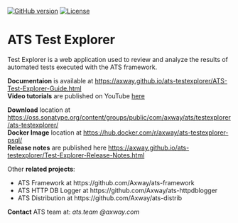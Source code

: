 [![GitHub version](https://badge.fury.io/gh/Axway%2Fats-testexplorer.svg)](https://badge.fury.io/gh/Axway%2Fats-testexplorer)
[![License](https://img.shields.io/badge/License-Apache%202.0-blue.svg)](https://opensource.org/licenses/Apache-2.0)
# ATS Test Explorer
Test Explorer is a web application used to review and analyze the results of automated tests executed with the ATS framework.

**Documentaion** is available at https://axway.github.io/ats-testexplorer/ATS-Test-Explorer-Guide.html  
**Video tutorials** are published on YouTube [here](https://www.youtube.com/watch?v=yeOrNUucNH0&list=PLLuHfb7NQS5oaENWHfYR5XuY-wNYvZgYj)

**Download** location at https://oss.sonatype.org/content/groups/public/com/axway/ats/testexplorer/ats-testexplorer/  
**Docker Image** location at https://hub.docker.com/r/axway/ats-testexplorer-psql/  
**Release notes** are published here https://axway.github.io/ats-testexplorer/Test-Explorer-Release-Notes.html

Other **related projects**:
<ul>
  <li>ATS Framework at https://github.com/Axway/ats-framework</li>
  <li>ATS HTTP DB Logger at https://github.com/Axway/ats-httpdblogger</li>
  <li>ATS Distribution at https://github.com/Axway/ats-distrib</li>
</ul>

**Contact** ATS team at: _ats.team_  _@axway.com_

